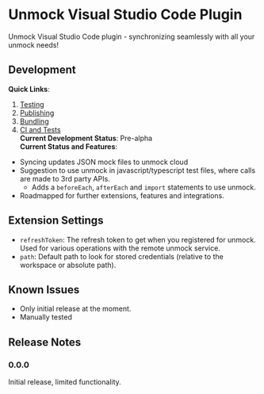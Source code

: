 # Unmock Visual Studio Code Plugin

Unmock Visual Studio Code plugin - synchronizing seamlessly with all your unmock needs!

## Development
**Quick Links**:
1. [Testing](https://code.visualstudio.com/api/working-with-extensions/testing-extension)
2. [Publishing](https://code.visualstudio.com/api/working-with-extensions/publishing-extension)
3. [Bundling](https://code.visualstudio.com/api/working-with-extensions/bundling-extension)
4. [CI and Tests](https://code.visualstudio.com/api/working-with-extensions/continuous-integration)  
**Current Development Status**: Pre-alpha  
**Current Status and Features**:  
- Syncing updates JSON mock files to unmock cloud
- Suggestion to use unmock in javascript/typescript test files, where calls are made to 3rd party APIs.
  - Adds a `beforeEach`, `afterEach` and `import` statements to use unmock.
- Roadmapped for further extensions, features and integrations.


## Extension Settings
- `refreshToken`: The refresh token to get when you registered for unmock. Used for various operations with the remote unmock service.
- `path`: Default path to look for stored credentials (relative to the workspace or absolute path).

## Known Issues
- Only initial release at the moment.
- Manually tested

## Release Notes

### 0.0.0

Initial release, limited functionality.

